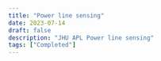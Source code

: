 ```yaml
---
title: "Power line sensing"
date: 2023-07-14
draft: false
description: "JHU APL Power line sensing"
tags: ["Completed"]
---
```


